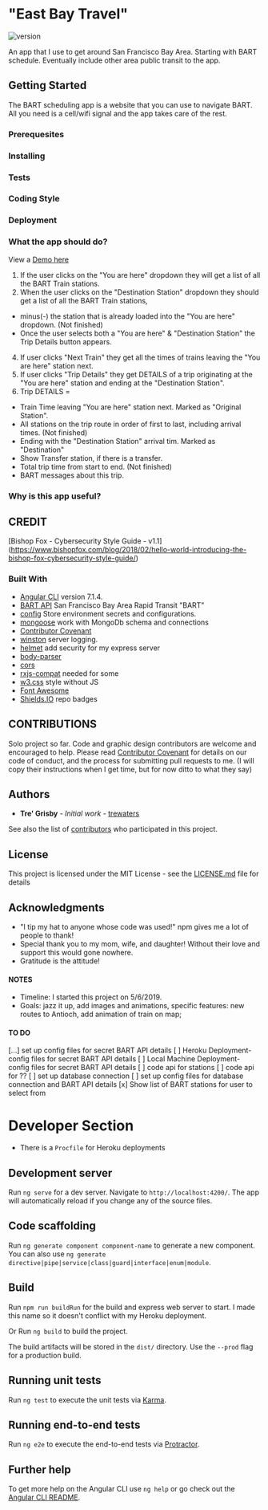 # "East Bay Travel"

![version](https://img.shields.io/github/package-json/v/trewaters/eastbaytravel.svg)

An app that I use to get around San Francisco Bay Area. Starting with BART schedule. Eventually include other area public transit to the app.

## Getting Started

The BART scheduling app is a website that you can use to navigate BART. All you need is a cell/wifi signal and the app takes care of the rest.

### Prerequesites

### Installing

### Tests

### Coding Style

### Deployment

### What the app should do?

View a [Demo here](https://eastbaytravel.herokuapp.com/)

1.  If the user clicks on the "You are here" dropdown they will get a list of all the BART Train stations.
2.  When the user clicks on the "Destination Station" dropdown they should get a list of all the BART Train stations,

- minus(-) the station that is already loaded into the "You are here" dropdown. (Not finished)
- Once the user selects both a "You are here" & "Destination Station" the Trip Details button appears.

4.  If user clicks "Next Train" they get all the times of trains leaving the "You are here" station next.
5.  If user clicks "Trip Details" they get DETAILS of a trip originating at the "You are here" station and ending at the "Destination Station".
6.  Trip DETAILS =

- Train Time leaving "You are here" station next. Marked as "Original Station".
- All stations on the trip route in order of first to last, including arrival times. (Not finished)
- Ending with the "Destination Station" arrival tim. Marked as "Destination"
- Show Transfer station, if there is a transfer.
- Total trip time from start to end. (Not finished)
- BART messages about this trip.

### Why is this app useful?

## CREDIT

[Bishop Fox - Cybersecurity Style Guide - v1.1] (https://www.bishopfox.com/blog/2018/02/hello-world-introducing-the-bishop-fox-cybersecurity-style-guide/)

### Built With

- [Angular CLI](https://github.com/angular/angular-cli) version 7.1.4.
- [BART API](http://api.bart.gov/docs/overview/examples.aspx) San Francisco Bay Area Rapid Transit "BART"
- [config](https://www.npmjs.com/package/config) Store environment secrets and configurations.
- [mongoose](https://www.npmjs.com/package/mongoose) work with MongoDb schema and connections
- [Contributor Covenant](https://www.contributor-covenant.org/)
- [winston](https://www.npmjs.com/package/winston) server logging.
- [helmet](https://www.npmjs.com/package/helmet) add security for my express server
- [body-parser](https://www.npmjs.com/package/body-parser)
- [cors](https://www.npmjs.com/package/cors)
- [rxjs-compat](https://www.npmjs.com/package/rxjs-compat) needed for some 
- [w3.css](https://www.w3schools.com/w3css/default.asp) style without JS
- [Font Awesome](https://fontawesome.com/)
- [Shields.IO](https://shields.io/) repo badges

## CONTRIBUTIONS

Solo project so far. Code and graphic design contributors are welcome and encouraged to help. Please read [Contributor Covenant](https://www.contributor-covenant.org/) for details on our code of conduct, and the process for submitting pull requests to me. (I will copy their instructions when I get time, but for now ditto to what they say)

## Authors

- **Tre' Grisby** - _Initial work_ - [trewaters](https://github.com/trewaters)

See also the list of [contributors](https://github.com/BART-CLI/project/contributors) who participated in this project.

## License

This project is licensed under the MIT License - see the [LICENSE.md](LICENSE.md) file for details

## Acknowledgments

- "I tip my hat to anyone whose code was used!" npm gives me a lot of people to thank!
- Special thank you to my mom, wife, and daughter! Without their love and support this would gone nowhere.
- Gratitude is the attitude!

#### NOTES

- Timeline: I started this project on 5/6/2019.
- Goals: jazz it up, add images and animations, specific features: new routes to Antioch, add animation of train on map; 

#### TO DO
[...] set up config files for secret BART API details
  [ ] Heroku Deployment- config files for secret BART API details
  [ ] Local Machine Deployment- config files for secret BART API details
[ ] code api for stations
[ ] code api for ??
[ ] set up database connection
[ ] set up config files for database connection and BART API details
[x] Show list of BART stations for user to select from

# Developer Section

- There is a `Procfile` for Heroku deployments

## Development server

Run `ng serve` for a dev server. Navigate to `http://localhost:4200/`. The app will automatically reload if you change any of the source files.

## Code scaffolding

Run `ng generate component component-name` to generate a new component. You can also use `ng generate directive|pipe|service|class|guard|interface|enum|module`.

## Build

Run `npm run buildRun` for the build and express web server to start. I made this name so it doesn't conflict with my Heroku deployment.

Or Run `ng build` to build the project. 

The build artifacts will be stored in the `dist/` directory. Use the `--prod` flag for a production build.

## Running unit tests

Run `ng test` to execute the unit tests via [Karma](https://karma-runner.github.io).

## Running end-to-end tests

Run `ng e2e` to execute the end-to-end tests via [Protractor](http://www.protractortest.org/).

## Further help

To get more help on the Angular CLI use `ng help` or go check out the [Angular CLI README](https://github.com/angular/angular-cli/blob/master/README.md).
